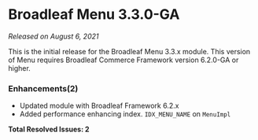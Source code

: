 # Broadleaf Menu 3.3.0-GA

_Released on August 6, 2021_

This is the initial release for the Broadleaf Menu 3.3.x module.  This version of Menu requires Broadleaf Commerce Framework version 6.2.0-GA or higher.

### Enhancements(2)
- Updated module with Broadleaf Framework 6.2.x
- Added performance enhancing index. `IDX_MENU_NAME` on `MenuImpl`


**Total Resolved Issues: 2**